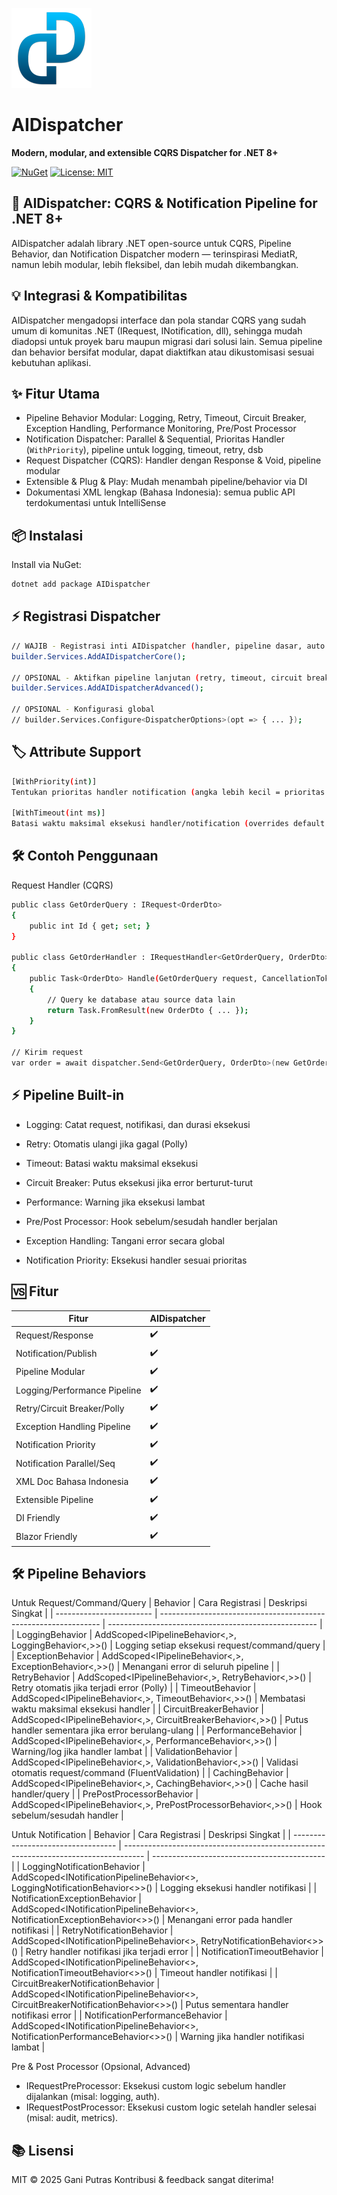 ![AIDispatcher Logo](https://raw.githubusercontent.com/ganiputras/AIDispatcher/master/logo.png)

# AIDispatcher

**Modern, modular, and extensible CQRS Dispatcher for .NET 8+**

[![NuGet](https://img.shields.io/nuget/v/AIDispatcher.svg?style=flat-square)](https://www.nuget.org/packages/AIDispatcher)
[![License: MIT](https://img.shields.io/badge/license-MIT-blue.svg?style=flat-square)](https://github.com/ganiputras/AIDispatcher/blob/master/AIDispatcher/LICENSE.txt)


## 🚀 AIDispatcher: CQRS & Notification Pipeline for .NET 8+

AIDispatcher adalah library .NET open-source untuk CQRS, Pipeline Behavior, dan Notification Dispatcher modern — terinspirasi MediatR, namun lebih modular, lebih fleksibel, dan lebih mudah dikembangkan.

##  💡 Integrasi & Kompatibilitas
AIDispatcher mengadopsi interface dan pola standar CQRS yang sudah umum di komunitas .NET (IRequest, INotification, dll), sehingga mudah diadopsi untuk proyek baru maupun migrasi dari solusi lain.
Semua pipeline dan behavior bersifat modular, dapat diaktifkan atau dikustomisasi sesuai kebutuhan aplikasi.


## ✨ Fitur Utama

- Pipeline Behavior Modular: Logging, Retry, Timeout, Circuit Breaker, Exception Handling, Performance Monitoring, Pre/Post Processor
- Notification Dispatcher: Parallel & Sequential, Prioritas Handler (`WithPriority`), pipeline untuk logging, timeout, retry, dsb
- Request Dispatcher (CQRS): Handler dengan Response & Void, pipeline modular
- Extensible & Plug & Play: Mudah menambah pipeline/behavior via DI
- Dokumentasi XML lengkap (Bahasa Indonesia): semua public API terdokumentasi untuk IntelliSense

## 📦 Instalasi

Install via NuGet:

```sh
dotnet add package AIDispatcher
```

## ⚡ Registrasi Dispatcher
```sh
// WAJIB - Registrasi inti AIDispatcher (handler, pipeline dasar, auto scan)
builder.Services.AddAIDispatcherCore();

// OPSIONAL - Aktifkan pipeline lanjutan (retry, timeout, circuit breaker, dsb)
builder.Services.AddAIDispatcherAdvanced();

// OPSIONAL - Konfigurasi global
// builder.Services.Configure<DispatcherOptions>(opt => { ... });
```

##  🏷️ Attribute Support
```sh
[WithPriority(int)]
Tentukan prioritas handler notification (angka lebih kecil = prioritas lebih tinggi).

[WithTimeout(int ms)]
Batasi waktu maksimal eksekusi handler/notification (overrides default timeout).
```


 ## 🛠️ Contoh Penggunaan
Request Handler (CQRS)
```sh
public class GetOrderQuery : IRequest<OrderDto>
{
    public int Id { get; set; }
}

public class GetOrderHandler : IRequestHandler<GetOrderQuery, OrderDto>
{
    public Task<OrderDto> Handle(GetOrderQuery request, CancellationToken cancellationToken)
    {
        // Query ke database atau source data lain
        return Task.FromResult(new OrderDto { ... });
    }
}

// Kirim request
var order = await dispatcher.Send<GetOrderQuery, OrderDto>(new GetOrderQuery { Id = 1 });    
```




## ⚡ Pipeline Built-in

- Logging: Catat request, notifikasi, dan durasi eksekusi

- Retry: Otomatis ulangi jika gagal (Polly)

- Timeout: Batasi waktu maksimal eksekusi

- Circuit Breaker: Putus eksekusi jika error berturut-turut

- Performance: Warning jika eksekusi lambat

- Pre/Post Processor: Hook sebelum/sesudah handler berjalan

- Exception Handling: Tangani error secara global

- Notification Priority: Eksekusi handler sesuai prioritas

##  🆚 Fitur

| Fitur                        | AIDispatcher |
| ---------------------------- | ------------ |
| Request/Response             | ✔️           |
| Notification/Publish         | ✔️           |
| Pipeline Modular             | ✔️           |
| Logging/Performance Pipeline | ✔️           |
| Retry/Circuit Breaker/Polly  | ✔️           |
| Exception Handling Pipeline  | ✔️           |
| Notification Priority        | ✔️           |
| Notification Parallel/Seq    | ✔️           |
| XML Doc Bahasa Indonesia     | ✔️           |
| Extensible Pipeline          | ✔️           |
| DI Friendly                  | ✔️           |
| Blazor Friendly              | ✔️           |

  
##  🛠️ Pipeline Behaviors
Untuk Request/Command/Query
| Behavior                 | Cara Registrasi                                                 | Deskripsi Singkat                                    |
| ------------------------ | --------------------------------------------------------------- | ---------------------------------------------------- |
| LoggingBehavior          | AddScoped\<IPipelineBehavior<,>, LoggingBehavior<,>>()          | Logging setiap eksekusi request/command/query        |
| ExceptionBehavior        | AddScoped\<IPipelineBehavior<,>, ExceptionBehavior<,>>()        | Menangani error di seluruh pipeline                  |
| RetryBehavior            | AddScoped\<IPipelineBehavior<,>, RetryBehavior<,>>()            | Retry otomatis jika terjadi error (Polly)            |
| TimeoutBehavior          | AddScoped\<IPipelineBehavior<,>, TimeoutBehavior<,>>()          | Membatasi waktu maksimal eksekusi handler            |
| CircuitBreakerBehavior   | AddScoped\<IPipelineBehavior<,>, CircuitBreakerBehavior<,>>()   | Putus handler sementara jika error berulang-ulang    |
| PerformanceBehavior      | AddScoped\<IPipelineBehavior<,>, PerformanceBehavior<,>>()      | Warning/log jika handler lambat                      |
| ValidationBehavior       | AddScoped\<IPipelineBehavior<,>, ValidationBehavior<,>>()       | Validasi otomatis request/command (FluentValidation) |
| CachingBehavior          | AddScoped\<IPipelineBehavior<,>, CachingBehavior<,>>()          | Cache hasil handler/query                            |
| PrePostProcessorBehavior | AddScoped\<IPipelineBehavior<,>, PrePostProcessorBehavior<,>>() | Hook sebelum/sesudah handler                         |


Untuk Notification
| Behavior                           | Cara Registrasi                                                                     | Deskripsi Singkat                           |
| ---------------------------------- | ----------------------------------------------------------------------------------- | ------------------------------------------- |
| LoggingNotificationBehavior        | AddScoped\<INotificationPipelineBehavior<>, LoggingNotificationBehavior<>>()        | Logging eksekusi handler notifikasi         |
| NotificationExceptionBehavior      | AddScoped\<INotificationPipelineBehavior<>, NotificationExceptionBehavior<>>()      | Menangani error pada handler notifikasi     |
| RetryNotificationBehavior          | AddScoped\<INotificationPipelineBehavior<>, RetryNotificationBehavior<>>()          | Retry handler notifikasi jika terjadi error |
| NotificationTimeoutBehavior        | AddScoped\<INotificationPipelineBehavior<>, NotificationTimeoutBehavior<>>()        | Timeout handler notifikasi                  |
| CircuitBreakerNotificationBehavior | AddScoped\<INotificationPipelineBehavior<>, CircuitBreakerNotificationBehavior<>>() | Putus sementara handler notifikasi error    |
| NotificationPerformanceBehavior    | AddScoped\<INotificationPipelineBehavior<>, NotificationPerformanceBehavior<>>()    | Warning jika handler notifikasi lambat      |



Pre & Post Processor (Opsional, Advanced)
- IRequestPreProcessor: Eksekusi custom logic sebelum handler dijalankan (misal: logging, auth).
- IRequestPostProcessor: Eksekusi custom logic setelah handler selesai (misal: audit, metrics).



##    📚 Lisensi
MIT © 2025 Gani Putras
Kontribusi & feedback sangat diterima!
